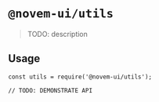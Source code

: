 # `@novem-ui/utils`

> TODO: description

## Usage

```
const utils = require('@novem-ui/utils');

// TODO: DEMONSTRATE API
```
